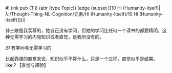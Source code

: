 #! (ink pub (T i) (attr (type Topic)) (edge (supset [[10 Hi (Humanity-Itself)|λ:/Thought-Thing-NL-Cognition/元素/Hi (Humanity-Itself)/10 Hi (Humanity-Itself)]])))


孙三娘是我羡慕的，她自己没有学问，但她的学问比任何一个读书的都要精明。这种无需学习的内隐知识或者直觉，是我所没有的。

即 有学问与无需学习的

比起靠谱的直觉来说，知识似乎不算什么，只是一个过程，直觉似乎是结果。like？【直觉与超验】